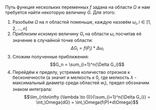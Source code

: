 Путь функция нескольких переменных $f$ задана на области $\Omega$ и нам требуется найти некоторую величину $G$. Для этого:
1. Разобьём $\Omega$ на $n$ областей поменьше, каждую назовём $\omega_i, i\in [1, 2, \dots, n]$
2. Приблизим искомую величину $G_i$ на области $\omega_i$ посчитав её значение в случайной точке области: $$\Delta G_i = f(P_i)*\Delta \omega_i$$
3. Сложим полученные приближения: $$G_n = \sum_{i=1}^n{\Delta G_i}$$
4. Перейдём к пределу, устремив количество отрезков к бесконечности (а значит и мелкость к 0, где мелкость $\lambda$ - максимальный диаметр среди областей $w_i$), предел обозначим знаком интеграла: $$\lim_{n\to\infty (\lambda \to 0)}{\sum_{i=1}^n{\Delta G_i}} = \int_\Omega{dG} = \int_\Omega{f(P)*d\Omega}$$